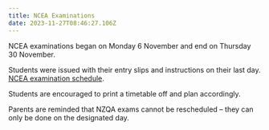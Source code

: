 ```yaml
---
title: NCEA Examinations
date: 2023-11-27T08:46:27.106Z
---
```

NCEA examinations began on Monday 6 November and end on Thursday 30 November.

Students were issued with their entry slips and instructions on their last day.  
[NCEA examination schedule](https://www2.nzqa.govt.nz/assets/NCEA/2023-exam-timetable-with-RAS.pdf).
  
Students are encouraged to print a timetable off and plan accordingly. 

Parents are reminded that NZQA exams cannot be rescheduled – they can only be done on the designated day.